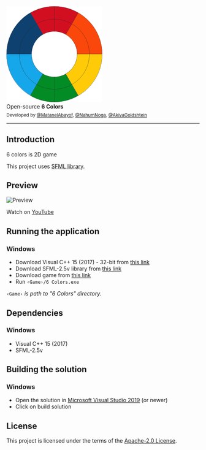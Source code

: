 
<div>
    <a href="https://github.com/MatanelAbayof/6-Colors"><img src="https://raw.githubusercontent.com/MatanelAbayof/6-Colors/master/oop2_ex4/textures/colors.png" title="6 Colors" alt="6 Colors"></a>
</div>

<div>
    Open-source <strong>6 Colors</strong>
</div>

<div>
  <sub>
    Developed by <a href="https://github.com/MatanelAbayof">@MatanelAbayof</a>, <a href="https://github.com/NahumNoga">@NahumNoga</a>, <a href="https://github.com/akivagold">@AkivaGoldshtein</a>
  </sub>
</div>
<hr/>


## Introduction
6 colors is 2D game

This project uses [SFML library](https://www.sfml-dev.org/download/sfml/2.5.1/).


## Preview
<div>
    <img src="https://github.com/MatanelAbayof/6-Colors/raw/master/screenshots/gameplay.gif" alt="Preview">
</div>

Watch on [YouTube](https://youtu.be/fjMCsY60U9o)

## Running the application
### Windows
* Download Visual C++ 15 (2017) - 32-bit from [this link](https://www.sfml-dev.org/files/SFML-2.5.1-windows-vc15-32-bit.zip)
* Download SFML-2.5v library from [this link](https://drive.google.com/file/d/1izFw9RaW8r2Hs3REshlN25zrhiTjrlyF/view?usp=sharing)
* Download game from [this link](https://drive.google.com/file/d/1DblDgtjvC3QlYstouypXytm6--fYUwxb/view?usp=sharing)
* Run `‹Game›/6 Colors.exe`

`‹Game›` *is path to "6 Colors" directory.*

## Dependencies
### Windows
* Visual C++ 15 (2017)
* SFML-2.5v

## Building the solution
### Windows
* Open the solution in [Microsoft Visual Studio 2019](https://www.visualstudio.com/) (or newer)
* Click on build solution

## License
This project is licensed under the terms of the [Apache-2.0 License](./LICENSE).
